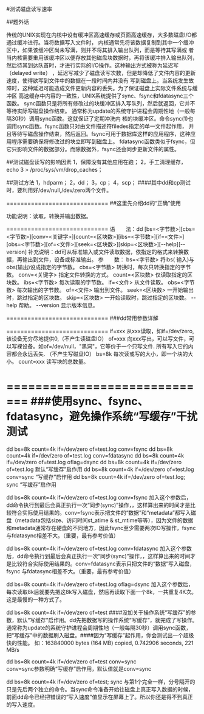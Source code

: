#测试磁盘读写速率

##题外话

传统的UNIX实现在内核中设有缓冲区高速缓存或页面高速缓存，大多数磁盘I/O都通过缓冲进行。当将数据写入文件时，
内核通常先将该数据复制到其中一个缓冲区中，如果该缓冲区尚未写满，则并不将其排入输出队列，而是等待其写满或
者当内核需要重用该缓冲区以便存放其他磁盘块数据时，再将该缓冲排入输出队列，然后待其到达队首时，才进行实际的I/O操作。这种输出方式被称为延迟写（delayed write）
，延迟写减少了磁盘读写次数，但是却降低了文件内容的更新速度，使得欲写到文件中的数据在一段时间内并没有
写到磁盘上。当系统发生故障时，这种延迟可能造成文件更新内容的丢失。为了保证磁盘上实际文件系统与缓冲区
高速缓存中内容的一致性，UNIX系统提供了sync、fsync和fdatasync三个函数。
sync函数只是将所有修改过的块缓冲区排入写队列，然后就返回，它并不等待实际写磁盘操作结束。
通常称为update的系统守护进程会周期性地（一般每隔30秒）调用sync函数。这就保证了定期冲洗内
核的块缓冲区。命令sync(1)也调用sync函数。fsync函数只对由文件描述符filedes指定的单一文件起作用，
并且等待写磁盘操作结束，然后返回。fsync可用于数据库这样的应用程序，这种应用程序需要确保将修改过的块立即写到磁盘上。
fdatasync函数类似于fsync，但它只影响文件的数据部分。而除数据外，fsync还会同步更新文件的属性。

##测试磁盘读写的影响因素
1，保障没有其他应用在跑；
2，手工清理缓存，echo 3 > /proc/sys/vm/drop_caches；

##测试方法
1，hdparm；
2，dd；
3，cp；
4，scp；
####其中dd和cp测试时，要利用好/dev/null,/dev/zero两个文件。


=============================
##这里先介绍dd的“正确”使用

功能说明：读取，转换并输出数据。

=============================
语　　法：dd
[bs=<字节数>][cbs=<字节数>][conv=<关键字>][count=<区块数>][ibs=<字节数>][if=<文件>][obs=<字节数>][of=<文件>][seek=<区块数>][skip=<区块数>][--help][--version]
补充说明：dd可从标准输入或文件读取数据，依指定的格式来转换数据，再输出到文件，设备或标准输出。
参　　数：
  bs=<字节数>   将ibs( 输入)与obs(输出)设成指定的字节数。
  cbs=<字节数>   转换时，每次只转换指定的字节数。
  conv=<关键字>   指定文件转换的方式。
  count=<区块数>   仅读取指定的区块数。
  ibs=<字节数>   每次读取的字节数。
  if=<文件>   从文件读取。
  obs=<字节数>   每次输出的字节数。
  of=<文件>   输出到文件。
  seek=<区块数>   一开始输出时，跳过指定的区块数。
  skip=<区块数>   一开始读取时，跳过指定的区块数。
  --help   帮助。
  --version   显示版本信息。


=============================
###dd常用参数详解

=============================
if=xxx  从xxx读取，如if=/dev/zero,该设备无穷尽地提供0,（不产生读磁盘IO）
of=xxx
向xxx写出，可以写文件，可以写裸设备。如of=/dev/null，"黑洞"，它等价于一个只写文件.
所有写入它的内容都会永远丢失. （不产生写磁盘IO）
bs=8k  每次读或写的大小，即一个块的大小。
count=xxx  读写块的总数量。

=============================
###使用sync、fsync、fdatasync，避免操作系统“写缓存”干扰测试
=============================
dd bs=8k count=4k if=/dev/zero of=test.log conv=fsync 
dd bs=8k count=4k if=/dev/zero of=test.log conv=fdatasync
dd bs=8k count=4k if=/dev/zero of=test.log oflag=dsync
dd bs=8k count=4k if=/dev/zero of=test.log  默认“写缓存”启作用
dd bs=8k count=4k if=/dev/zero of=test.log conv=sync   “写缓存”启作用
dd bs=8k count=4k if=/dev/zero of=test.log; sync   “写缓存”启作用

dd bs=8k count=4k if=/dev/zero of=test.log conv=fsync 
加入这个参数后，dd命令执行到最后会真正执行一次“同步(sync)”操作，，这样算出来的时间才是比较符合实际使用结果的。conv=fsync表示把文件的“数据”和“metadata”都写入磁盘（metadata包括size、访问时间st_atime
&
st_mtime等等），因为文件的数据和metadata通常存在硬盘的不同地方，因此fsync至少需要两次IO写操作，fsync
与fdatasync相差不大。（重要，最有参考价值）

dd bs=8k count=4k if=/dev/zero of=test.log conv=fdatasync
加入这个参数后，dd命令执行到最后会真正执行一次“同步(sync)”操作，，这样算出来的时间才是比较符合实际使用结果的。conv=fdatasync表示只把文件的“数据”写入磁盘，fsync
与fdatasync相差不大。（重要，最有参考价值）

dd bs=8k count=4k if=/dev/zero of=test.log oflag=dsync
加入这个参数后，每次读取8k后就要先把这8k写入磁盘，然后再读取下面一个8k，一共重复4K次。这是最慢的一种方式了。

dd bs=8k count=4k if=/dev/zero of=test
####没加关于操作系统“写缓存”的参数，默认“写缓存”启作用。dd先把数据写的操作系统“写缓存”，就完成了写操作。通常称为update的系统守护进程会周期性地（一般每隔30秒）调用sync函数，把“写缓存”中的数据刷入磁盘。####因为“写缓存”起作用，你会测试出一个超级快的性能。
如：163840000 bytes (164 MB) copied, 0.742906 seconds, 221 MB/s

dd bs=8k count=4k if=/dev/zero of=test conv=sync  
conv=sync参数明确“写缓存”启作用，默认值就是conv=sync 

dd bs=8k count=4k if=/dev/zero of=test; sync 
与第1个完全一样，分号隔开的只是先后两个独立的命令。当sync命令准备开始往磁盘上真正写入数据的时候，前面dd命令已经把错误的“写入速度”值显示在屏幕上了。所以你还是得不到真正的写入速度。
